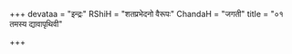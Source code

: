 +++
devataa = "इन्द्रः"
RShiH = "शतप्रभेदनो वैरूपः"
ChandaH = "जगती"
title = "०१ तमस्य द्यावापृथिवी"

+++
